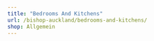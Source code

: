 ```yaml
---
title: "Bedrooms And Kitchens"
url: /bishop-auckland/bedrooms-and-kitchens/
shop: Allgemein
---
```

